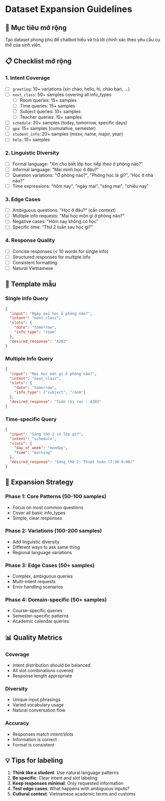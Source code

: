# Dataset Expansion Guidelines

## 🎯 Mục tiêu mở rộng
Tạo dataset phong phú để chatbot hiểu và trả lời chính xác theo yêu cầu cụ thể của sinh viên.

## 📋 Checklist mở rộng

### 1. Intent Coverage
- [ ] `greeting`: 10+ variations (xin chào, hello, hi, chào bạn, ...)
- [ ] `next_class`: 50+ samples covering all info_types
  - [ ] Room queries: 15+ samples
  - [ ] Time queries: 15+ samples  
  - [ ] Subject queries: 10+ samples
  - [ ] Teacher queries: 10+ samples
- [ ] `schedule`: 20+ samples (today, tomorrow, specific days)
- [ ] `gpa`: 15+ samples (cumulative, semester)
- [ ] `student_info`: 20+ samples (mssv, name, major, year)
- [ ] `help`: 10+ samples

### 2. Linguistic Diversity
- [ ] Formal language: "Xin cho biết lớp học tiếp theo ở phòng nào?"
- [ ] Informal language: "Mai mình học ở đâu?"
- [ ] Question variations: "Ở phòng nào?", "Phòng học là gì?", "Học ở nhà nào?"
- [ ] Time expressions: "hôm nay", "ngày mai", "sáng mai", "chiều nay"

### 3. Edge Cases
- [ ] Ambiguous questions: "Học ở đâu?" (cần context)
- [ ] Multiple info requests: "Mai học môn gì ở phòng nào?"
- [ ] Negative cases: "Hôm nay không có học"
- [ ] Specific time: "Thứ 2 tuần sau học gì?"

### 4. Response Quality
- [ ] Concise responses (< 10 words for single info)
- [ ] Structured responses for multiple info
- [ ] Consistent formatting
- [ ] Natural Vietnamese

## 📝 Template mẫu

### Single Info Query
```json
{
  "input": "Ngày mai học ở phòng nào?",
  "intent": "next_class", 
  "slots": {
    "date": "tomorrow",
    "info_type": "room"
  },
  "desired_response": "A203"
}
```

### Multiple Info Query
```json
{
  "input": "Mai học môn gì ở phòng nào?",
  "intent": "next_class",
  "slots": {
    "date": "tomorrow", 
    "info_type": ["subject", "room"]
  },
  "desired_response": "Toán rời rạc - A203"
}
```

### Time-specific Query
```json
{
  "input": "Sáng thứ 2 có lớp gì?",
  "intent": "schedule",
  "slots": {
    "day_of_week": "monday",
    "time": "morning"
  },
  "desired_response": "Sáng thứ 2: Thuật toán (7:30-9:00)"
}
```

## 🚀 Expansion Strategy

### Phase 1: Core Patterns (50-100 samples)
- Focus on most common questions
- Cover all basic info_types
- Simple, clear responses

### Phase 2: Variations (100-200 samples)  
- Add linguistic diversity
- Different ways to ask same thing
- Regional language variations

### Phase 3: Edge Cases (50+ samples)
- Complex, ambiguous queries
- Multi-intent requests
- Error handling scenarios

### Phase 4: Domain-specific (50+ samples)
- Course-specific queries
- Semester-specific patterns
- Academic calendar queries

## 📊 Quality Metrics

### Coverage
- Intent distribution should be balanced
- All slot combinations covered
- Response length appropriate

### Diversity
- Unique input phrasings
- Varied vocabulary usage
- Natural conversation flow

### Accuracy
- Responses match intent/slots
- Information is correct
- Format is consistent

## 💡 Tips for labeling

1. **Think like a student**: Use natural language patterns
2. **Be specific**: Clear intent and slot labeling
3. **Keep responses minimal**: Only requested information
4. **Test edge cases**: What happens with ambiguous inputs?
5. **Cultural context**: Vietnamese academic terms and customs